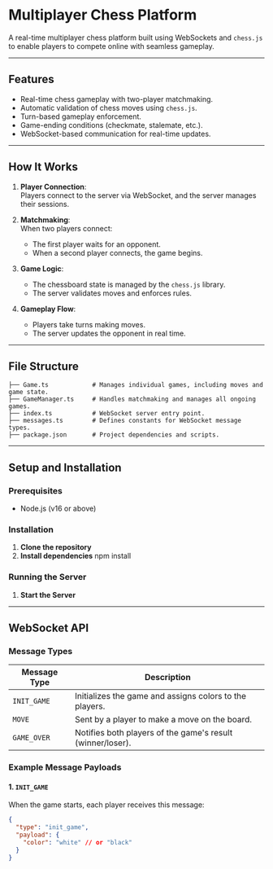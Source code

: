 # Multiplayer Chess Platform

A real-time multiplayer chess platform built using WebSockets and `chess.js` to enable players to compete online with seamless gameplay.

---

## Features
- Real-time chess gameplay with two-player matchmaking.
- Automatic validation of chess moves using `chess.js`.
- Turn-based gameplay enforcement.
- Game-ending conditions (checkmate, stalemate, etc.).
- WebSocket-based communication for real-time updates.

---

## How It Works
1. **Player Connection**:  
   Players connect to the server via WebSocket, and the server manages their sessions.
   
2. **Matchmaking**:  
   When two players connect:
   - The first player waits for an opponent.
   - When a second player connects, the game begins.
   
3. **Game Logic**:  
   - The chessboard state is managed by the `chess.js` library.
   - The server validates moves and enforces rules.
   
4. **Gameplay Flow**:  
   - Players take turns making moves.
   - The server updates the opponent in real time.

---

## File Structure

```plaintext
├── Game.ts            # Manages individual games, including moves and game state.
├── GameManager.ts     # Handles matchmaking and manages all ongoing games.
├── index.ts           # WebSocket server entry point.
├── messages.ts        # Defines constants for WebSocket message types.
├── package.json       # Project dependencies and scripts.

```
---

## Setup and Installation

### Prerequisites
- Node.js (v16 or above)

### Installation
1. **Clone the repository**  
2. **Install dependencies**
   npm install
### Running the Server 
1. **Start the Server**

---

## WebSocket API

### Message Types

| **Message Type** | **Description**                                           |
|-------------------|-----------------------------------------------------------|
| `INIT_GAME`       | Initializes the game and assigns colors to the players.   |
| `MOVE`            | Sent by a player to make a move on the board.             |
| `GAME_OVER`       | Notifies both players of the game's result (winner/loser).|

### Example Message Payloads

#### 1. `INIT_GAME`
When the game starts, each player receives this message:
```json
{
  "type": "init_game",
  "payload": {
    "color": "white" // or "black"
  }
}
```



